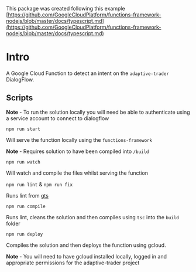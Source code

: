 This package was created following this example [https://github.com/GoogleCloudPlatform/functions-framework-nodejs/blob/master/docs/typescript.md](https://github.com/GoogleCloudPlatform/functions-framework-nodejs/blob/master/docs/typescript.md)

# Intro

A Google Cloud Function to detect an intent on the `adaptive-trader` DialogFlow.



## Scripts

**Note** - To run the solution locally you will need be able to authenticate using a service account to connect to dialogflow


`npm run start`

Will serve the function locally using the `functions-framework`

**Note** - Requires solution to have been compiled into `/build`



`npm run watch`

Will watch and compile the files whilst serving the function



`npm run lint` & `npm run fix`

Runs lint from [gts](https://github.com/google/gts)



`npm run compile`

Runs lint, cleans the solution and then compiles using `tsc` into the `build` folder



`npm run deploy`

Compiles the solution and then deploys the function using gcloud.

**Note** - You will need to have gcloud installed locally, logged in and appropriate permissions for the adaptive-trader project